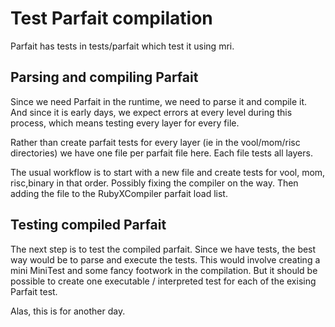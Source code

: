 # Test Parfait compilation

Parfait has tests in tests/parfait which test it using mri.

## Parsing and compiling Parfait

Since we need Parfait in the runtime, we need to parse it and compile it.
And since it is early days, we expect errors at every level during this process, which
means testing every layer for every file.

Rather than create parfait tests for every layer (ie in the vool/mom/risc directories)
we have one file per parfait file here. Each file tests all layers.

The usual workflow is to start with a new file and create tests for vool, mom, risc,binary
in that order. Possibly fixing the compiler on the way. Then adding the file to
the RubyXCompiler parfait load list.

## Testing compiled Parfait

The next step is to test the compiled parfait. Since we have tests, the best way would
be to parse and execute the tests. This would involve creating a mini MiniTest and some
fancy footwork in the compilation. But it should be possible to create one executable /
interpreted test for each of the exising Parfait test.

Alas, this is for another day.
